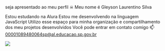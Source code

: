 seja apresentado ao meu perfil ☠
Meu nome é Gleyson Laurentino Silva

Estou estudando na Alura
Estou me desenvolvendo na linguagem JavaScript
Utilizo esse espaço para minha organização e compartilhamento dos meu projetos desenvolvidos
Você pode entrar em contato comigo 📫
00001089480064sp@al.educacao.sp.gov.br


![](https://media1.tenor.com/m/fnc7XkRqrpYAAAAd/johan-liebert-nameless-monster.gif)
